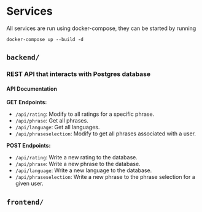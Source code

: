 # Services

All services are run using docker-compose, they can be started by running

```
docker-compose up --build -d
```

## `backend/`

### REST API that interacts with Postgres database

#### API Documentation

**GET Endpoints:**

- `/api/rating`: Modify to all ratings for a specific phrase.
- `/api/phrase`: Get all phrases.
- `/api/language`: Get all languages.
- `/api/phraseselection`: Modify to get all phrases associated with a user.

**POST Endpoints:**

- `/api/rating`: Write a new rating to the database.
- `/api/phrase`: Write a new phrase to the database.
- `/api/language`: Write a new language to the database.
- `/api/phraseselection`: Write a new phrase to the phrase selection for a given user.

## `frontend/`